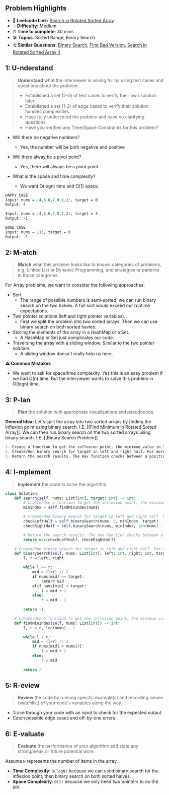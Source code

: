 ## Problem Highlights

* 🔗 **Leetcode Link:** [Search in Rotated Sorted Array](https://leetcode.com/problems/search-in-rotated-sorted-array/)
* 💡 **Difficulty:** Medium
* ⏰ **Time to complete**: 30 mins
* 🛠️ **Topics**: Sorted Range, Binary Search 
* 🗒️ **Similar Questions**: [Binary Search](https://leetcode.com/problems/binary-search/), [First Bad Version](https://leetcode.com/problems/first-bad-version/), [Search in Rotated Sorted Array II](https://leetcode.com/problems/search-in-rotated-sorted-array-ii/)
    
## 1: U-nderstand
 
> **Understand** what the interviewer is asking for by using test cases and questions about the problem.
> 
> - Established a set (2-3) of test cases to verify their own solution later.
> - Established a set (1-2) of edge cases to verify their solution handles complexities.
> - Have fully understood the problem and have no clarifying questions.
> - Have you verified any Time/Space Constraints for this problem?

- Will there be negative numbers?
    - Yes, the number will be both negative and positive

- Will there alway be a pivot point?
    - Yes, there will always be a pivot point

- What is the space and time complexity?
    - We want O(logn) time and O(1) space. 


```markdown
HAPPY CASE
Input: nums = [4,5,6,7,0,1,2], target = 0
Output: 4

Input: nums = [4,5,6,7,0,1,2], target = 3
Output: -1

EDGE CASE
Input: nums = [1], target = 0
Output: -1
```   
    
## 2: M-atch

<!-- See https://docs.google.com/document/d/1hYT1hoOJ6pFIt8A5q-PIZmYP7pB4WqlzyUJgFx9x2mY/edit#heading=h.ya2de4n4zsds for list of algorithms based on question type-->

> **Match** what this problem looks like to known categories of problems, e.g. Linked List or Dynamic Programming, and strategies or patterns in those categories.

For Array problems, we want to consider the following approaches:

- Sort. 
    - The range of possible numbers is semi-sorted, we can run binary search on the two halves. A full sort would exceed our runtime expectations.
- Two pointer solutions (left and right pointer variables). 
    - First we split the problem into two sorted arrays. Then we can use binary search on both sorted havles. 
- Storing the elements of the array in a HashMap or a Set. 
    - A HashMap or Set just complicates our code.
- Traversing the array with a sliding window. Similar to the two pointer solution. 
    - A sliding window doesn't really help us here.

**⚠️ Common Mistakes**

* We want to ask for space/time complexity. Yes this is an easy problem if we had O(n) time. But the interviewer wants to solve this problem in O(logn) time.


## 3: P-lan

> **Plan** the solution with appropriate visualizations and pseudocode.

**General Idea:** Let's split the array into two sorted arrays by finding the inflexion point using binary search. I.E. [[Find Minimum in Rotated Sorted Array]]. We can then run binary search on the two sorted arrays using binary search. I.E. [[Binary Search Problem]]


```markdown
1. Create a function to get the inflexion point, the minimum value in list. For more details see [[Find Minimum in Rotated Sorted Array]]
2. Create/Run binary search for target in left and right half. For more details see [[Binary Search Problem]]
3. Return the search results. The max function checks between a positive value(found index) vs negative value(not found index).
```

## 4: I-mplement

> **Implement** the code to solve the algorithm.

```python
class Solution:
    def search(self, nums: List[int], target: int) -> int:
        # Create/Use a function to get the inflexion point, the minimum value in list. For more details see [[Find Minimum in Rotated Sorted Array]]
        minIndex = self.findMinIndex(nums)

        # Create/Run binary search for target in left and right half. For more details see [[Binary Search Problem]]
        checkLeftHalf = self.binarySearch(nums, 0, minIndex, target)
        checkRightHalf = self.binarySearch(nums, minIndex, len(nums) - 1, target)

        # Return the search results. The max function checks between a positive value(found index) vs negative value(not found index).
        return max(checkLeftHalf, checkRightHalf)

    # Create/Run binary search for target in left and right half. For more details see [[Binary Search Problem]]
    def binarySearch(self, nums: List[int], left: int, right: int, target: int) -> int:
        l, r = left, right

        while l <= r:
            mid = (l+r) // 2
            if nums[mid] == target:
                return mid
            elif nums[mid] < target:
                l = mid + 1
            else:
                r = mid - 1
            
        return -1 

    # Create/Use a function to get the inflexion point, the minimum value in list. For more details see [[Find Minimum in Rotated Sorted Array]]
    def findMinIndex(self, nums: List[int]) -> int:
        l, r = 0, len(nums) - 1

        while l < r:
            mid = (l+r) // 2
            if nums[mid] > nums[r]:
                l = mid + 1
            else:
                r = mid
        
        return r
```
    
## 5: R-eview

> **Review** the code by running specific example(s) and recording values (watchlist) of your code's variables along the way.

- Trace through your code with an input to check for the expected output
- Catch possible edge cases and off-by-one errors

## 6: E-valuate

> **Evaluate** the performance of your algorithm and state any strong/weak or future potential work.

Assume `N` represents the number of items in the array.

* **Time Complexity**: `O(logN)` because we can used binary search for the inflexion point, then binary search on both sorted halves. 
* **Space Complexity**: `O(1)` because we only need two pointers to do the job.